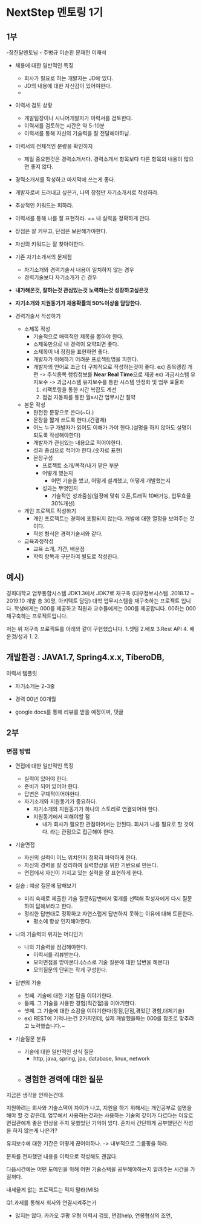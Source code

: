 # NextStep 멘토링 1기 

## 1부

-장진달멘토님 - 주병규 이순환 문재헌 이재석


- 채용에 대한 일반적인 특징
  - 회사가 필요로 하는 개발자는 JD에 있다.
  - JD의 내용에 대한 자신감이 있어야한다.
  - 
- 이력서 검토 상황
  - 개발팀장이나 시니어개발자가 이력서를 검토한다.
  - 이력서를 검토하는 시간은 약 5-10분
  - 이력서를 통해 자신의 기술력을 잘 전달해야하낟.
- 이력서의 전체적인 분량을 확인하자
  - 제일 중요한것은 경력소개서다. 경력소개서 항목보다 다른 항목의 내용이 많으면 좋지 않다.


- 경력소개서를 작성하고 마지막에 쓰는게 좋다.
- 개발자로써 드러내고 싶은거, 나의 장점만 자기소개서로 작성하라.
- 추상적인 키워드는 피하라.
- 이력서를 통해 나를 잘 표현하라. == 내 실력을 정확하게 안다.
- 장점은 잘 키우고, 단점은 보완해가야한다.
- 자신의 키워드는 잘 찾아야한다.
- 기존 자기소개서의 문제점
  - 자기소개와 경력기술서 내용이 일치하지 않는 경우
  - 경력기술보다 자기소개가 긴 경우

- **내가해온것, 잘하는것 관심있는것 노력하는것 성장하고싶은것**
- **자기소개와 지원동기가 채용확률의 50%이상을 담당한다.**


- 경력기술서 작성하기
  - 소제목 작성
    - 기술적으로 매력적인 제목을 뽑아야 한다.
    - 소제목만으로 내 경력이 요약되면 좋다.
    - 소제목이 내 장점을 표현하면 좋다.
    - 개발자가 이해하기 어려운 프로젝트명을 피한다.
    - 개발자의 언어로 조금 더 구체적으로 작성하는것이 좋다.
    ex) 종목랭킹 개편 -> 주식종목 랭킹정보를 **Near Real Time**으로 제공
    ex) 과금시스템 유지보수 -> 과금시스템 유지보수를 통한 시스템 안정화 및 업무 효율화
        1. 리팩토링을 통한 시간 복잡도 계선
        2. 점검 자동화를 통한 월x시간 업무시간 절약
  - 본문 작성
    - 완전한 문장으로 쓴다(~다.)
    - 문장을 짧게 쓰도록 한다.(간결체)
    - 어느 누구 개발자가 읽어도 이해가 가야 한다.(설명을 하지 않아도 설명이 되도록 작성해야한다)
    - 개발자가 관심있는 내용으로 적어야한다.
    - 성과 중심으로 적어야 한다.(숫자로 표현)
    - 문장구성
      - 프로젝트 소개/목적/내가 맡은 부분
      - 어떻게 했는지
        - 어떤 기술을 썼고, 어떻게 설계했고, 어떻게 개발했는지
      - 성과는 무엇인지
        - 기술적인 성과줌심(일정에 맞춰 오픈,트래픽 10배가능, 업무효율 30%개선)
  - 개인 프로젝트 작성하기
    - 개인 프로젝트는 경력에 포함되지 않는다. 개발에 대한 열정을 보여주는 것이다.
    - 작성 형식은 경력기술서와 같다.
  - 교육과정작성
    - 교육 소개, 기간, 배운점
    - 학력 항목과 구분하여 별도로 작성한다.


예시)
------------------------------------------------------------
경희대학교 업무통합시스템 JDK1.3에서 JDK7로 재구축
(대우정보시스템 .2018.12 ~ 2019.10 개발 총 30명, 아키텍트 담당)
대학 업무시스템을 재구축하는 프로젝트 입니다. 학생에게는 000를 제공하고 직원과 교수들에게는 000를 제공합니다.
00하는 000 재구축하는 프로젝트입니다.

저는 위 재구축 프로젝트를 아래와 같이 구현했습니다.
1.셋팅
2.배포
3.Rest API
4.
배운것/성과
1.
2.

개발환경 : JAVA1.7, Spring4.x.x, TiberoDB, 
------------------------------------------------------------


이력서 템플릿
- 자기소개는 2-3줄
- 경력 00년 00개월

- google docs를 통해 리뷰를 받을 예정이며, 댓글





## 2부

### 면접 방법

- 면접에 대한 일반적인 특징
  - 실력이 있어야 한다.
  - 준비가 되어 있어야 한다.
  - 답변은 구체적이어야한다.
  - 자기소개와 지원동기가 중요하다.
    - 자기소개와 지원동기가 하나의 스토리로 연결되어야 한다.
    - 지원동기에서 피해야할 점
      - 내가 회사가 필요한 관점이어서는 안된다. 회사가 나를 필요로 할 것이다. 라는 관점으로 접근해야 한다.

- 기술면접
  - 자신의 실력이 어느 위치인지 정확히 파악하게 한다.
  - 자신의 경력을 잘 정리하여 실력향상을 위한 기반으로 만든다.
  - 면접에서 자신이 가지고 있는 실력을 잘 표현하게 한다.

- 실습 : 예상 질문에 답해보기
  - 미리 숙제로 제출한 기술 질문&답변에서 몇개를 선택해 작성자에게 다시 질문하여 답해보라고 한다.
  - 정리한 답변대로 정확하고 자연스럽게 답변하지 못하는 이유에 대해 토론한다.
    - 평소에 항상 인지해야한다.
- 나의 기술력의 위치는 어디인가
  - 나의 기술력을 점검해야한다.
    - 이력서를 리뷰받는다.
    - 모의면접을 받아본다.(스스로 기술 질문에 대한 답변을 해본다)
    - 모의질문의 단위는 작게 구성한다.

- 답변의 기술
  - 첫째. 기술에 대한 기본 답을 이야기한다.
  - 둘째. 그 기술을 사용한 경험(직간접)을 이야기한다.
  - 셋째. 그 기술에 대한 소감을 이야기한다(장점,단점,겪었던 경험,대체기술)
  - ex) REST에 기억나는건 2가지인데, 실제 개발했을때는 000를 참조로 맞추려고 노력했습니다.~

- 기술질문 분류
  - 기술에 대한 일반적인 상식 질문
    - http, java, spring, jpa, database, linux, network
  - 경험한 경력에 대한 질문
    - 


지금은 생각을 안하는건데.


지원하려는 회사와 기술스택이 차이가 나고, 지원을 하기 위해서는
개인공부로 설명을 해야 할 것 같은데. 업무에서 사용하는것과는 사용하는 기술의 깊이가 다르다는 이유로 면접관에게 좋은 인상을 주지 못했었던 기억이 있다.
혼자서 간단하게 공부했던건 작성을 하지 않는게 나은가?



유지보수에 대한 기간은 어떻게 끊어야하나.
-> 내부적으로 그룹핑을 하라.

문화를 전파했던 내용을 이력으로 작성해도 괜찮다.


다음시간에는 어떤 도메인을 위해 어떤 기술스택을 공부해야하는지 알려주는 시간을 가질꺼다.

내세울게 없는 프로젝트는 적지 말라(MIS)


Q1.과제를 통해서 회사와 연결시켜주는가
  - 많지는 않다. 카카오 쿠팡 우형
  이력서 검토, 면접help, 연봉협상의 조언, 